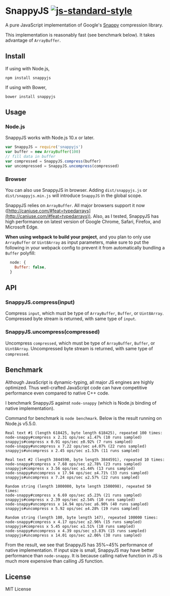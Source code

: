 # SnappyJS [![js-standard-style](https://img.shields.io/badge/code%20style-standard-brightgreen.svg)](http://standardjs.com/)
A pure JavaScript implementation of Google's [Snappy](https://github.com/google/snappy) compression library.

This implementation is reasonably fast (see benchmark below). It takes advantage of `ArrayBuffer`.

## Install

If using with Node.js,
~~~
npm install snappyjs
~~~

If using with Bower,
~~~
bower install snappyjs
~~~

## Usage

### Node.js

SnappyJS works with Node.js 10.x or later.
~~~javascript
var SnappyJS = require('snappyjs')
var buffer = new ArrayBuffer(100)
// fill data in buffer
var compressed = SnappyJS.compress(buffer)
var uncompressed = SnappyJS.uncompress(compressed)
~~~

### Browser

You can also use SnappyJS in browser. Adding `dist/snappyjs.js` or `dist/snappyjs.min.js` will introduce `SnappyJS` in the global scope.

SnappyJS relies on `ArrayBuffer`. All major browsers support it now ([http://caniuse.com/#feat=typedarrays](http://caniuse.com/#feat=typedarrays)). Also, as I tested, SnappyJS has high performance on latest version of Google Chrome, Safari, Firefox, and Microsoft Edge.

**When using webpack to build your project**, and you plan to only use `ArrayBuffer` or `Uint8Array` as input parameters, make sure to put the following in your webpack config to prevent it from automatically bundling a `Buffer` polyfill:

```js
  node: {
    Buffer: false,
  }
```

## API

### SnappyJS.compress(input)

Compress `input`, which must be type of `ArrayBuffer`, `Buffer`, or `Uint8Array`.
Compressed byte stream is returned, with same type of `input`.

### SnappyJS.uncompress(compressed)

Uncompress `compressed`, which must be type of `ArrayBuffer`, `Buffer`, or `Uint8Array`.
Uncompressed byte stream is returned, with same type of `compressed`.

## Benchmark

Although JavaScript is dynamic-typing, all major JS engines are highly optimized.
Thus well-crafted JavaScript code can have competitive performance even compared to native C++ code.

I benchmark SnappyJS against `node-snappy` (which is Node.js binding of native implementation).

Command for benchmark is `node benchmark`. Below is the result running on Node.js v5.5.0.

~~~
Real text #1 (length 618425, byte length 618425), repeated 100 times:
node-snappy#compress x 2.31 ops/sec ±1.47% (10 runs sampled)
snappyjs#compress x 0.91 ops/sec ±0.92% (7 runs sampled)
node-snappy#uncompress x 7.22 ops/sec ±4.07% (22 runs sampled)
snappyjs#uncompress x 2.45 ops/sec ±1.53% (11 runs sampled)

Real text #2 (length 3844590, byte length 3844591), repeated 10 times:
node-snappy#compress x 7.68 ops/sec ±2.78% (23 runs sampled)
snappyjs#compress x 3.56 ops/sec ±1.44% (13 runs sampled)
node-snappy#uncompress x 17.94 ops/sec ±4.71% (33 runs sampled)
snappyjs#uncompress x 7.24 ops/sec ±2.57% (22 runs sampled)

Random string (length 1000000, byte length 1500098), repeated 50 times:
node-snappy#compress x 6.69 ops/sec ±5.23% (21 runs sampled)
snappyjs#compress x 2.39 ops/sec ±2.54% (10 runs sampled)
node-snappy#uncompress x 14.94 ops/sec ±6.90% (40 runs sampled)
snappyjs#uncompress x 5.92 ops/sec ±4.28% (19 runs sampled)

Random string (length 100, byte length 147), repeated 100000 times:
node-snappy#compress x 4.17 ops/sec ±2.96% (15 runs sampled)
snappyjs#compress x 5.45 ops/sec ±1.51% (18 runs sampled)
node-snappy#uncompress x 4.39 ops/sec ±3.83% (15 runs sampled)
snappyjs#uncompress x 14.01 ops/sec ±2.06% (38 runs sampled)
~~~

From the result, we see that SnappyJS has 35%~45% performance of native implementation.
If input size is small, SnappyJS may have better performance than `node-snappy`.
It is because calling native function in JS is much more expensive than calling JS function.

## License

MIT License
